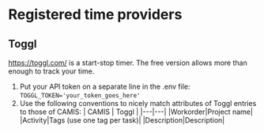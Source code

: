 # Registered time providers

## Toggl
https://toggl.com/ is a start-stop timer. The free version allows more than enough to track your time.

1. Put your API token on a separate line in the .env file: `TOGGL_TOKEN='your_token_goes_here'`
2. Use the following conventions to nicely match attributes of Toggl entries to those of CAMIS:
    | CAMIS	| Toggl	|
    |---|---|
    |Workorder|Project name|
    |Activity|Tags (use one tag per task)|
    |Description|Description|